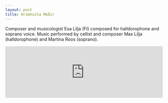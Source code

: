 ```yaml
---
layout: post
title: Hrímhvíta Móðir
---
```

Composer and musicologist Esa Lilja (FI) composed for halldorophone and soprano voice. Music performed by cellist and composer Max Lilja (halldorophone) and Martina Roos (soprano).

<iframe width="100%" height="166" scrolling="no" frameborder="no" src="https://w.soundcloud.com/player/?url=https%3A//api.soundcloud.com/tracks/278954574&amp;color=%23000000&amp;auto_play=false&amp;hide_related=false&amp;show_comments=true&amp;show_user=true&amp;show_reposts=false&amp;show_teaser=true"></iframe>
